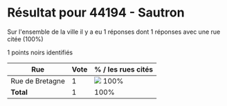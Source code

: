 # Résultat pour 44194 - Sautron

Sur l'ensemble de la ville il y a eu 1 réponses dont 1 réponses avec une rue citée (100%)

1 points noirs identifiés

| Rue | Vote | % / les rues cités|
|-----|------|-------------------|
| Rue de Bretagne | 1 | <img src="../../img/bar_100.gif" />&nbsp;100%|
| **Total** | 1 | 100%|
